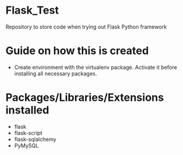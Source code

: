 # Flask_Test
Repository to store code when trying out Flask Python framework

# Guide on how this is created

- Create environment with the virtualenv package. Activate it before installing all necessary packages.

# Packages/Libraries/Extensions installed

- flask
- flask-script
- flask-sqlalchemy
- PyMySQL
